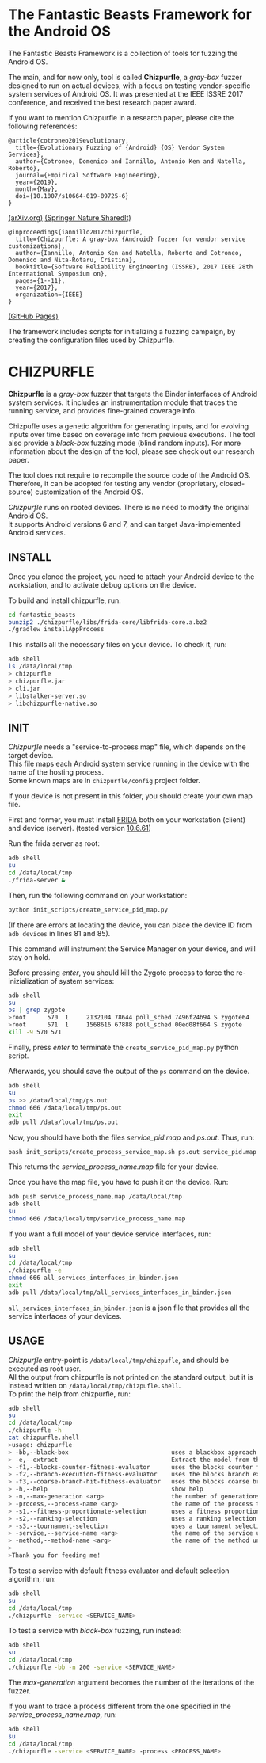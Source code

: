 # The Fantastic Beasts Framework for the Android OS

The Fantastic Beasts Framework is a collection of tools for fuzzing the Android OS.

The main, and for now only, tool is called **Chizpurfle**, a *gray-box* fuzzer designed to run on actual devices, with a focus on testing vendor-specific system services of Android OS. It was presented at the IEEE ISSRE 2017 conference, and received the best research paper award.  

If you want to mention Chizpurfle in a research paper, please cite the following references:

```
@article{cotroneo2019evolutionary,
  title={Evolutionary Fuzzing of {Android} {OS} Vendor System Services},
  author={Cotroneo, Domenico and Iannillo, Antonio Ken and Natella, Roberto},
  journal={Empirical Software Engineering},
  year={2019},
  month={May},
  doi={10.1007/s10664-019-09725-6}
}
```
[(arXiv.org)](https://arxiv.org/abs/1906.00621) [(Springer Nature SharedIt)](https://rdcu.be/bFj5F)

```
@inproceedings{iannillo2017chizpurfle,
  title={Chizpurfle: A gray-box {Android} fuzzer for vendor service customizations},
  author={Iannillo, Antonio Ken and Natella, Roberto and Cotroneo, Domenico and Nita-Rotaru, Cristina},
  booktitle={Software Reliability Engineering (ISSRE), 2017 IEEE 28th International Symposium on},
  pages={1--11},
  year={2017},
  organization={IEEE}
}
```
[(GitHub Pages)](https://akiannillo.github.io/publications/Iannillo_ISSRE2017.pdf)

The framework includes scripts for initializing a fuzzing campaign, by creating the configuration files used by Chizpurfle.

# CHIZPURFLE

**Chizpurfle** is a *gray-box* fuzzer that targets the Binder interfaces of Android system services.
It includes an instrumentation module that traces the running service, and provides fine-grained coverage info.  


Chizpufle uses a genetic algorithm for generating inputs, and for evolving inputs over time based on coverage info from previous executions. The tool also provide a *black-box* fuzzing mode (blind random inputs). For more information about the design of the tool, please see check out our research paper.

The tool does not require to recompile the source code of the Android OS. Therefore, it can be adopted for testing any vendor (proprietary, closed-source) customization of the Android OS.

*Chizpurfle* runs on rooted devices. There is no need to modify the original Android OS.  
It supports Android versions 6 and 7, and can target Java-implemented Android services. 



## INSTALL

Once you cloned the project, you need to attach your Android device to the workstation, and to activate debug options on the device.

To build and install chizpurfle, run:
```bash
cd fantastic_beasts
bunzip2 ./chizpurfle/libs/frida-core/libfrida-core.a.bz2
./gradlew installAppProcess
```

This installs all the necessary files on your device. To check it, run:
```bash
adb shell
ls /data/local/tmp
> chizpurfle
> chizpurfle.jar
> cli.jar
> libstalker-server.so
> libchizpurfle-native.so
```

## INIT

*Chizpurfle* needs a "service-to-process map" file, which depends on the target device.  
This file maps each Android system service running in the device with the name of the hosting process.  
Some known maps are in `chizpurfle/config` project folder.

If your device is not present in this folder, you should create your own map file.  

First and former, you must install [FRIDA](https://www.frida.re/) both on your workstation (client) and device (server).
(tested version [10.6.61](https://github.com/frida/frida/releases/tag/10.6.61))

Run the frida server as root:
```bash
adb shell
su
cd /data/local/tmp
./frida-server &
```


Then, run the following command on your workstation:
```bash
python init_scripts/create_service_pid_map.py
```
(If there are errors at locating the device, you can place the device ID from `adb devices` in lines 81 and 85).


This command will instrument the Service Manager on your device, and will stay on hold.

Before pressing *enter*, you should kill the Zygote process to force the re-inizialization of system services:
```bash
adb shell
su
ps | grep zygote
>root      570  1     2132104 78644 poll_sched 7496f24b94 S zygote64
>root      571  1     1568616 67888 poll_sched 00ed08f664 S zygote
kill -9 570 571
```

Finally, press *enter* to terminate the `create_service_pid_map.py` python script.

Afterwards, you should save the output of the `ps` command on the device.
```bash
adb shell
su
ps >> /data/local/tmp/ps.out
chmod 666 /data/local/tmp/ps.out
exit
adb pull /data/local/tmp/ps.out
```
Now, you should have both the files *service_pid.map* and *ps.out*. Thus, run:
```
bash init_scripts/create_process_service_map.sh ps.out service_pid.map
```
This returns the *service_process_name.map* file for your device.

Once you have the map file, you have to push it on the device. Run:
```bash
adb push service_process_name.map /data/local/tmp
adb shell
su
chmod 666 /data/local/tmp/service_process_name.map
```

If you want a full model of your device service interfaces, run:
```bash
adb shell
su
cd /data/local/tmp
./chizpurfle -e
chmod 666 all_services_interfaces_in_binder.json
exit
adb pull /data/local/tmp/all_services_interfaces_in_binder.json
```
`all_services_interfaces_in_binder.json` is a json file that provides all the service interfaces of your devices.


## USAGE

*Chizpurfle* entry-point is `/data/local/tmp/chizpufle`, and should be executed as root user.  
All the output from chizpurfle is not printed on the standard output, but it is instead written on `/data/local/tmp/chizpufle.shell`.  
To print the help from chizpurfle, run:
```bash
adb shell
su
cd /data/local/tmp
./chizpurfle -h
cat chizpurfle.shell
>usage: chizpurfle
> -bb,--black-box                             uses a blackbox approach
> -e,--extract                                Extract the model from the smartphone
> -f1,--blocks-counter-fitness-evaluator      uses the blocks counter fitness evaluator (default)
> -f2,--branch-execution-fitness-evaluator    uses the blocks branch execution evaluator
> -f3,--coarse-branch-hit-fitness-evaluator   uses the blocks coarse branch hit evaluator
> -h,--help                                   show help
> -n,--max-generation <arg>                   the number of generations the populations should pass through (default is 20)
> -process,--process-name <arg>               the name of the process to trace
> -s1,--fitness-proportionate-selection       uses a fitness proportionate selection algorithm (default)
> -s2,--ranking-selection                     uses a ranking selection algorithm
> -s3,--tournament-selection                  uses a tournament selection algorithm
> -service,--service-name <arg>               the name of the service under test
> -method,--method-name <arg>                 the name of the method under test
>
>Thank you for feeding me!
```

To test a service with default fitness evaluator and default selection algorithm, run:
```bash
adb shell
su
cd /data/local/tmp
./chizpurfle -service <SERVICE_NAME>
```

To test a service with *black-box* fuzzing, run instead:
```bash
adb shell
su
cd /data/local/tmp
./chizpurfle -bb -n 200 -service <SERVICE_NAME>
```
The *max-generation* argument becomes the number of the iterations of the fuzzer.

If you want to trace a process different from the one specified in the *service_process_name.map*, run:
```bash
adb shell
su
cd /data/local/tmp
./chizpurfle -service <SERVICE_NAME> -process <PROCESS_NAME>
```
